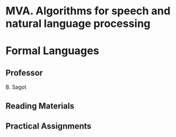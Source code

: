 # MVA. Algorithms for speech and natural language processing
# Formal Languages

## Professor
B. Sagot

## Reading Materials


## Practical Assignments


